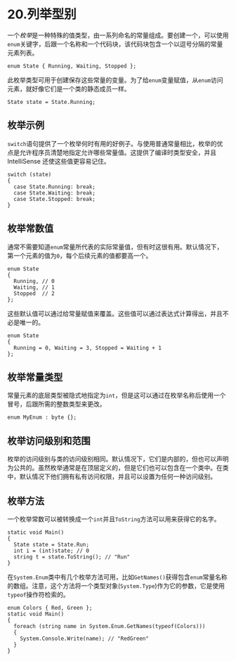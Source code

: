 # 20.列举型别

一个*枚举*是一种特殊的值类型，由一系列命名的常量组成。要创建一个，可以使用`enum`关键字，后跟一个名称和一个代码块，该代码块包含一个以逗号分隔的常量元素列表。

```
enum State { Running, Waiting, Stopped };

```

此枚举类型可用于创建保存这些常量的变量。为了给`enum`变量赋值，从`enum`访问元素，就好像它们是一个类的静态成员一样。

```
State state = State.Running;

```

## 枚举示例

`switch`语句提供了一个枚举何时有用的好例子。与使用普通常量相比，枚举的优点是允许程序员清楚地指定允许哪些常量值。这提供了编译时类型安全，并且 IntelliSense 还使这些值更容易记住。

```
switch (state)
{
  case State.Running: break;
  case State.Waiting: break;
  case State.Stopped: break;
}

```

## 枚举常数值

通常不需要知道`enum`常量所代表的实际常量值，但有时这很有用。默认情况下，第一个元素的值为`0`，每个后续元素的值都要高一个。

```
enum State
{
  Running, // 0
  Waiting, // 1
  Stopped  // 2
};

```

这些默认值可以通过给常量赋值来覆盖。这些值可以通过表达式计算得出，并且不必是唯一的。

```
enum State
{
  Running = 0, Waiting = 3, Stopped = Waiting + 1
};

```

## 枚举常量类型

常量元素的底层类型被隐式地指定为`int`，但是这可以通过在枚举名称后使用一个冒号，后跟所需的整数类型来更改。

```
enum MyEnum : byte {};

```

## 枚举访问级别和范围

枚举的访问级别与类的访问级别相同。默认情况下，它们是内部的，但也可以声明为公共的。虽然枚举通常是在顶层定义的，但是它们也可以包含在一个类中。在类中，默认情况下他们拥有私有访问权限，并且可以设置为任何一种访问级别。

## 枚举方法

一个枚举常数可以被转换成一个`int`并且`ToString`方法可以用来获得它的名字。

```
static void Main()
{
  State state = State.Run;
  int i = (int)state; // 0
  string t = state.ToString(); // "Run"
}

```

在`System.Enum`类中有几个枚举方法可用，比如`GetNames()`获得包含`enum`常量名称的数组。注意，这个方法将一个类型对象(`System.Type`)作为它的参数，它是使用`typeof`操作符检索的。

```
enum Colors { Red, Green };
static void Main()
{
  foreach (string name in System.Enum.GetNames(typeof(Colors)))
  {
    System.Console.Write(name); // "RedGreen"
  }
}

```